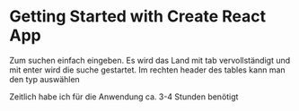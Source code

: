 # Getting Started with Create React App

Zum suchen einfach eingeben. Es wird das Land mit tab vervollständigt und mit enter wird die suche gestartet. 
Im rechten header des tables kann man den typ auswählen


Zeitlich habe ich für die Anwendung ca. 3-4 Stunden benötigt